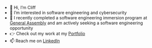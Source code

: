 - 👋 Hi, I’m Cliff
- 👀 I’m interested in software engineering and cybersecurity
- 🌱 I recently completed a software engineering immersion program at [General Assembly](https://generalassemb.ly/) and am actively seeking a software engineering opportunity
- 👉 Check out my work at my [Portfolio](https://cliffduffey.dev)
- 📫 Reach me on [LinkedIn](https://www.linkedin.com/in/cduffey)

<!---
hcduffey/hcduffey is a ✨ special ✨ repository because its `README.md` (this file) appears on your GitHub profile.
You can click the Preview link to take a look at your changes.
--->
